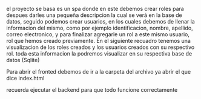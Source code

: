 el proyecto se basa es un spa donde en este debemos crear roles para despues darles una pequeña descripcion la cual se verá en la base de datos, seguido podemos crear usuarios, en los cuales debemos de llenar la informacion del mismo, 
como por ejemplo identificacion, nombre, apellido, correo electronico, y para finalizar agregarle un rol a este mismo usuario, rol que hemos creado previamente. En el siguiente recuadro tenemos una visualizacion de los roles creados y
los usuarios creados con su respectivo rol. toda esta informacion la podremos visualizar en su respectiva base de datos (Sqlite) 


Para abrir el fronted debemos de ir a la carpeta del archivo ya abrir el que dice index.html

recuerda ejecutar el backend para que todo funcione correctamente 

